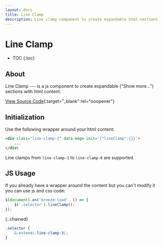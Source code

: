 ```yaml
---
layout: docs
title: Line Clamp
description: Line clamp component to create expandable html sections
---
```


# Line Clamp

* TOC
{:toc}

## About

Line Clamp --- is a js component to create expandable ("Show more...") sections
with html content.

[View Source Code](https://github.com/breezefront/module-breeze/blob/master/view/frontend/web/js/components/line-clamp.js){:target="_blank" rel="noopener"}

## Initialization

Use the following wrapper around your html content:

```html
<div class="line-clamp-1" data-mage-init='{"lineClamp":{}}'>
    ...
</div>
```

Line clamps from `line-clamp-1` to `line-clamp-6` are supported.

## JS Usage

If you already have a wrapper around the content but you can't modify it
you can use js and css code:

```js
$(document).on('breeze:load', () => {
    $('.selector').lineClamp();
});
```
{:.chained}

```scss
.selector {
    &:extend(.line-clamp-3);
}
```
